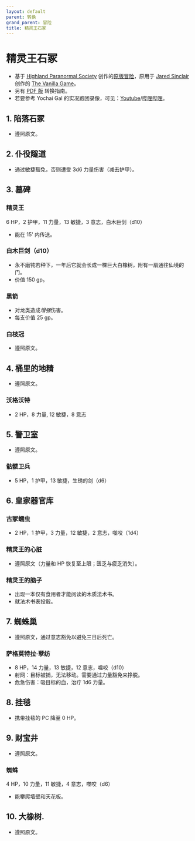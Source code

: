 ```yaml
---
layout: default
parent: 转换
grand_parent: 冒险
title: 精灵王石冢
---
```


# 精灵王石冢
- 基于 [Highland Paranormal Society](https://www.dungeonresearch.com/) 创作的[原版冒险](https://natetreme.itch.io/botek)，原用于 [Jared Sinclair](https://jaredsinclair.neocities.org) 创作的 [The Vanilla Game](https://vanillagame.carrd.co)。
- 另有 [PDF 版](https://drive.google.com/file/d/1GbMxkcxZCgVizlcQqbXPtJD0g9x*yTLb/view?usp=sharing) 转换指南。
- 若要参考 Yochai Gal 的实况跑团录像，可见：[Youtube](https://www.youtube.com/watch?v=e3N4pqHIEwQ)/[哔哩哔哩](https://www.bilibili.com/video/BV1uA4m1G727/)。


## 1. 陷落石冢
- 遵照原文。

## 2. 仆役隧道
- 通过敏捷豁免，否则遭受 3d6 力量伤害（减去护甲）。

## 3. 墓碑
### 精灵王
6 HP，2 护甲，11 力量，13 敏捷，3 意志，白木巨剑（d10）
- 能在 15' 内传送。

### 白木巨剑（d10）
- 永不磨钝若种下，一年后它就会长成一棵巨大白橡树，附有一扇通往仙境的门。
- 价值 150 gp。

### 黑箭
- 对龙类造成*增强*伤害。
- 每支价值 25 gp。

### 白枝冠
- 遵照原文。

## 4. 桶里的地精
- 遵照原文。

### 沃格沃特
- 2 HP，8 力量, 12 敏捷，8 意志

## 5. 警卫室
- 遵照原文。

### 骷髅卫兵
- 5 HP，1 护甲，13 敏捷，生锈的剑（d6）

## 6. 皇家器官库
### 古冢蠕虫
- 2 HP，1 护甲，3 力量，12 敏捷，2 意志，噬咬（1d4）

### 精灵王的心脏
- 遵照原文（力量和 HP 恢复至上限；匮乏与疲乏消失）。

### 精灵王的脑子
- 出现一本仅有食用者才能阅读的木质法术书。
- 就法术书表投骰。

## 7. 蜘蛛巢
- 遵照原文，通过意志豁免以避免三日后死亡。

### 萨格莫特拉·孽纺
- 8 HP，14 力量，13 敏捷，12 意志，噬咬（d10）
- 射网：目标被捕，无法移动。需要通过力量豁免来挣脱。
- 危急伤害：吸目标的血，治疗 1d6 力量。

## 8. 挂毯
- 携带挂毯的 PC 降至 0 HP。

## 9. 财宝井
- 遵照原文。

### 蜘蛛
4 HP，10 力量，11 敏捷，4 意志，噬咬（d6）
- 能攀爬墙壁和天花板。

## 10. 大橡树.
- 遵照原文。
